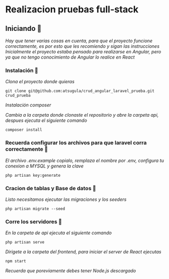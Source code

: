 # Realizacion pruebas full-stack

## Iniciando 🚀
_Hay que tener varias cosas en cuenta, para que el proyecto funcione correctamente, es por esto que les recomiendo y sigan las instrucciones_
_Inicialmente el proyecto estaba pensado para realizarse en Angular, pero ya que no tengo conocimiento de Angular lo realice en React_

### Instalación 🔧

_Clona el proyecto donde quieras_

```
git clone git@github.com:atsugula/crud_angular_laravel_prueba.git crud_prueba
```

_Instalación composer_

_Cambia a la carpeta donde clonaste el repositorio y abre la carpeta api, despues ejecuta el siguiente comando_

```
composer install
```

### Recuerda configurar los archivos para que laravel corra correctamente 🔧

_El archivo .env.example copialo, remplaza el nombre por .env, configura tu conexion a MYSQL y genera la clave_

```
php artisan key:generate
```
### Cracion de tablas y Base de datos 🔧
_Listo necesitamos ejecutar las migraciones y los seeders_

```
php artisan migrate --seed
```

### Corre los servidores 🚀
_En la carpeta de api ejecuta el siguiente comando_

```
php artisan serve
```

_Dirigete a la carpeta del frontend, para iniciar el server de React ejecutas_

```
npm start
```
_Recuerda que poreviamente debes tener Node.js descargado_
